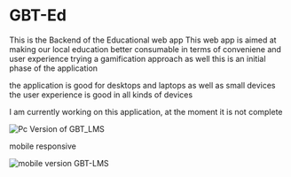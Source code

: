 # GBT-Ed
This is the Backend of the Educational web app
This web app is aimed at making our local education better consumable in terms of conveniene and user experience
trying a gamification approach as well 
this is an initial phase of the application

the application is good for desktops and laptops as well as small devices the user experience is good in all kinds of devices

I am currently working on this application, at the moment it is not complete


![Pc Version of GBT_LMS](https://user-images.githubusercontent.com/100442560/230475034-aa4b5ff7-5d16-4e90-aca9-69996915855d.png)

mobile responsive

![mobile version GBT-LMS](https://user-images.githubusercontent.com/100442560/230475077-13e2b5fe-dc0e-44c0-83e4-2bcdfccaf0af.png)

